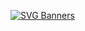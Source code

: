 [![SVG Banners](https://svg-banners.vercel.app/api?type=typeWriter&text1=HMMM&width=800&height=400)](https://github.com/Akshay090/svg-banners)
